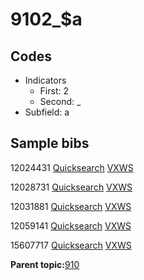 # 9102\_$a

## Codes

-   Indicators
    -   First: 2
    -   Second: \_
-   Subfield: a

## Sample bibs

12024431 [Quicksearch](https://search.library.yale.edu/catalog/12024431) [VXWS](http://prodorbis.library.yale.edu:7014/vxws/GetHoldingsService?bibId=12024431)

12028731 [Quicksearch](https://search.library.yale.edu/catalog/12028731) [VXWS](http://prodorbis.library.yale.edu:7014/vxws/GetHoldingsService?bibId=12028731)

12031881 [Quicksearch](https://search.library.yale.edu/catalog/12031881) [VXWS](http://prodorbis.library.yale.edu:7014/vxws/GetHoldingsService?bibId=12031881)

12059141 [Quicksearch](https://search.library.yale.edu/catalog/12059141) [VXWS](http://prodorbis.library.yale.edu:7014/vxws/GetHoldingsService?bibId=12059141)

15607717 [Quicksearch](https://search.library.yale.edu/catalog/15607717) [VXWS](http://prodorbis.library.yale.edu:7014/vxws/GetHoldingsService?bibId=15607717)

**Parent topic:**[910](../../tags/910/910.md)

